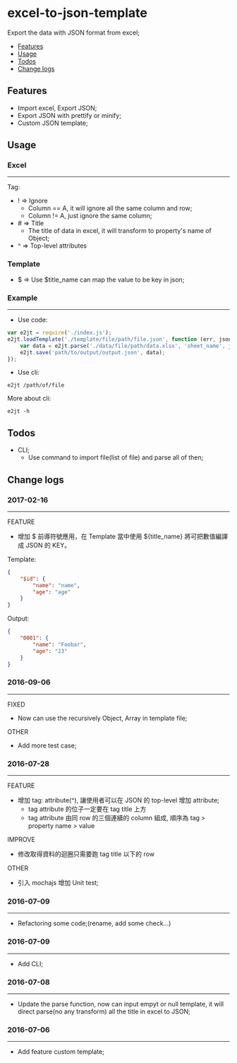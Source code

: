 # excel-to-json-template

Export the data with JSON format from excel;

- [Features](#features)
- [Usage](#usage)
- [Todos](#todos)
- [Change logs](#logs)

## <a name="features"></a>Features

- Import excel, Export JSON;
- Export JSON with prettify or minify;
- Custom JSON template;

## <a name="usage"></a>Usage

### Excel
---
Tag:

- \! => Ignore
    - Column == A, it will ignore all the same column and row;
    - Column != A, just ignore the same column;
- \# => Title
    - The title of data in excel, it will transform to property's name of Object;
- ^ => Top-level attributes

### Template

- \$ => Use $title_name can map the value to be key in json;

### Example
---

- Use code:
```javascript
var e2jt = require('./index.js');
e2jt.loadTemplate('./template/file/path/file.json', function (err, jsonObj) {
    var data = e2jt.parse('./data/file/path/data.xlsx', 'sheet_name', jsonObj);
    e2jt.save('path/to/output/output.json', data);
});
```

- Use cli:
```
e2jt /path/of/file
```
More about cli:
```
e2jt -h
```

## <a name="todos"></a>Todos

- CLI;
    - Use command to import file(list of file) and parse all of then;

## <a name="logs"></a>Change logs

### 2017-02-16
---
FEATURE

- 增加 $ 前導符號應用，在 Template 當中使用 ${title_name} 將可把數值編譯成 JSON 的 KEY。

Template:

```JSON
{
    "$id": {
        "name": "name",
        "age": "age"
    }
}
```

Output:

```JSON
{
    "0001": {
        "name": "Foobar",
        "age": "23"
    }
}
```

### 2016-09-06
---
FIXED

- Now can use the recursively Object, Array in template file;

OTHER

- Add more test case;

### 2016-07-28
---
FEATURE

- 增加 tag: attribute(^), 讓使用者可以在 JSON 的 top-level 增加 attribute;
    - tag attribute 的位子一定要在 tag title 上方
    - tag attribute 由同 row 的三個連續的 column 組成, 順序為 tag > property name > value

IMPROVE

- 修改取得資料的迴圈只需要跑 tag title 以下的 row

OTHER

- 引入 mochajs 增加 Unit test;

### 2016-07-09
---
- Refactoring some code;(rename, add some check...)

### 2016-07-09
---
- Add CLI;

### 2016-07-08
---
- Update the parse function, now can input empyt or null template, it will direct parse(no any transform) all the title in excel to JSON;

### 2016-07-06
---
- Add feature custom template;
